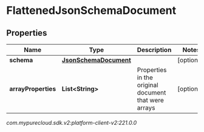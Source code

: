 # FlattenedJsonSchemaDocument


## Properties

| Name | Type | Description | Notes |
| ------------ | ------------- | ------------- | ------------- |
| **schema** | [**JsonSchemaDocument**](JsonSchemaDocument) |  |  [optional] |
| **arrayProperties** | **List&lt;String&gt;** | Properties in the original document that were arrays |  [optional] |




_com.mypurecloud.sdk.v2:platform-client-v2:221.0.0_
